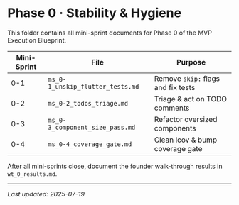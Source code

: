 # Phase 0 · Stability & Hygiene

This folder contains all mini-sprint documents for Phase 0 of the MVP Execution
Blueprint.

| Mini-Sprint | File                             | Purpose                            |
| ----------- | -------------------------------- | ---------------------------------- |
| 0-1         | `ms_0-1_unskip_flutter_tests.md` | Remove `skip:` flags and fix tests |
| 0-2         | `ms_0-2_todos_triage.md`         | Triage & act on TODO comments      |
| 0-3         | `ms_0-3_component_size_pass.md`  | Refactor oversized components      |
| 0-4         | `ms_0-4_coverage_gate.md`        | Clean lcov & bump coverage gate    |

After all mini-sprints close, document the founder walk-through results in
`wt_0_results.md`.

---

_Last updated: 2025-07-19_
